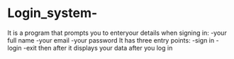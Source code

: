 # Login_system-
It is a program that prompts you to enteryour details when signing in:
-your full name
-your email
-your password
It has three entry points:
-sign in
-login
-exit
then after it displays your data after you log in

